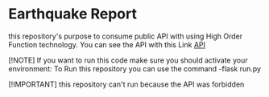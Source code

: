 # Earthquake Report

this repository's purpose to consume public API with using High Order Function technology.
You can see the API with this Link [API](https://data.bmkg.go.id/DataMKG/TEWS/gempaterkini.json)

[!NOTE]
If you want to run this code make sure you should activate your environment:
To Run this repository you can use the command 
 -flask run.py

[!IMPORTANT]
this repository can't run because the API was forbidden 

